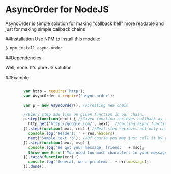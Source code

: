 # AsyncOrder for NodeJS

AsyncOrder is simple solution for making "callback hell" more readable and just for making simple callback chains

##Installation
Use [NPM](http://npmjs.org) to install this module:

	$ npm install async-order

##Dependencies

Well, none. It's pure JS solution

##Example

```javascript

		var http = require('http');
		var AsyncOrder = require('async-order');

		var p = new AsyncOrder(); //Creating new chain

		//Every step add link on given function in our chain.
		p.step(function(next) { //Given function recieves callback as argument, that needs to be executed to continue chain execution
		  http.get('http://google.com/', next); //Calling async function, used 'next' as our callback
		}).step(function(next, res) { //Next step recieves not only callback, but also arguments recieved by previous 'next' callback
		  console.log('Headers: ' + res.headers);
		  next('Sample text :b'); //Of course you may just call it by yourself and give it needed arguments
		}).step(function(next, msg) {
		  console.log('We got your message, friend: ' + msg);
		  throw new Error('You used too much characters in your message');
		}).catch(function(err) {
		  console.log('General, we a problem: ' + err.message);
		}).done();

```